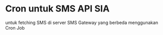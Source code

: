 Cron untuk SMS API SIA
======================

untuk fetching SMS di server SMS Gateway yang berbeda menggunakan Cron Job
